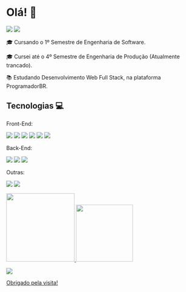 # Olá! 👋



[<img src="https://img.shields.io/badge/linkedin-%230077B5.svg?&style=for-the-badge&logo=linkedin&logoColor=white" />](https://www.linkedin.com/in/luiz-gustavo-vieira-de-lima-874147143/)	[<img src= "https://img.shields.io/badge/WhatsApp-25D366?style=for-the-badge&logo=whatsapp&logoColor=white" />](https://api.whatsapp.com/send?phone=5511999686537)


🎓 Cursando o 1º Semestre de Engenharia de Software.

🎓 Cursei até o 4º Semestre de Engenharia de Produção (Atualmente trancado).

📚 Estudando Desenvolvimento Web Full Stack, na plataforma ProgramadorBR.

## Tecnologias 💻

Front-End:

<img src="https://img.shields.io/badge/HTML5-E34F26?style=for-the-badge&logo=html5&logoColor=white" /> <img src= "https://img.shields.io/badge/CSS3-1572B6?style=for-the-badge&logo=css3&logoColor=white" /> <img src="https://img.shields.io/badge/JavaScript-F7DF1E?style=for-the-badge&logo=javascript&logoColor=black" /> <img src="https://img.shields.io/badge/jQuery-0769AD?style=for-the-badge&logo=jquery&logoColor=white" /> <img src="https://img.shields.io/badge/Bootstrap-563D7C?style=for-the-badge&logo=bootstrap&logoColor=white" /> <img src="https://img.shields.io/badge/React-20232A?style=for-the-badge&logo=react&logoColor=61DAFB" />

Back-End: 

<img src="https://img.shields.io/badge/firebase-ffca28?style=for-the-badge&logo=firebase&logoColor=black" /> <img src="https://img.shields.io/badge/Node.js-339933?style=for-the-badge&logo=nodedotjs&logoColor=white" /> <img src="https://img.shields.io/badge/MongoDB-4EA94B?style=for-the-badge&logo=mongodb&logoColor=white" />

Outras:

<img src= "https://img.shields.io/badge/PowerBI-F2C811?style=for-the-badge&logo=Power%20BI&logoColor=white" /> <img src= "https://img.shields.io/badge/SAP-0FAAFF?style=for-the-badge&logo=sap&logoColor=white" />

 <div>
  <a href="https://github.com/LgVieiraLima">
  <img height="180em" src="https://github-readme-stats.vercel.app/api?username=LgVieiraLima&show_icons=true&theme=dark&include_all_commits=true&count_private=true"/>
  <img height="150em" src="https://github-readme-stats.vercel.app/api/top-langs/?username=LgVieiraLima&layout=compact&langs_count=7&theme=dark"/>
</div>

![](https://komarev.com/ghpvc/?username=your-github-LgVieiraLima)

Obrigado pela visita!
